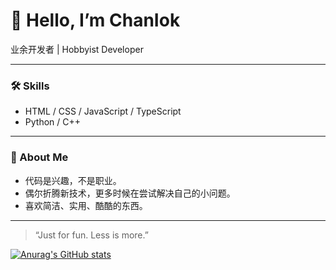 # 👋 Hello, I’m ChanIok

业余开发者 | Hobbyist Developer

---

### 🛠️ Skills
- HTML / CSS / JavaScript / TypeScript
- Python / C++

---

### 🧩 About Me
- 代码是兴趣，不是职业。
- 偶尔折腾新技术，更多时候在尝试解决自己的小问题。
- 喜欢简洁、实用、酷酷的东西。

---

> “Just for fun. Less is more.”

[![Anurag's GitHub stats](https://github-readme-stats.vercel.app/api?username=ChanIok&show_icons=true)](https://github.com/anuraghazra/github-readme-stats)

